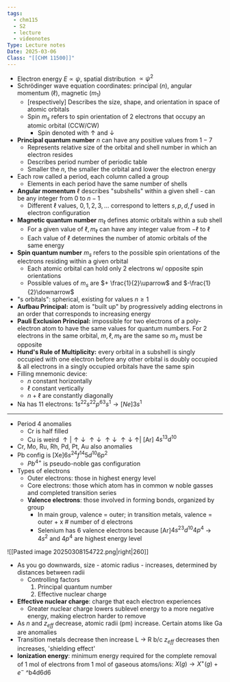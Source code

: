 ```yaml
---
tags:
  - chm115
  - S2
  - lecture
  - videonotes
Type: Lecture notes
Date: 2025-03-06
Class: "[[CHM 11500]]"
---
```

- Electron energy $E\propto \psi$, spatial distribution $\propto \psi^2$
- Schrödinger wave equation coordinates: principal ($n$), angular momentum ($\ell$), magnetic ($m_{1}$)
	- [respectively] Describes the size, shape, and orientation in space of atomic orbitals
	- Spin $m_{s}$ refers to spin orientation of 2 electrons that occupy an atomic orbital (CCW/CW)
		- Spin denoted with $\uparrow$ and $\downarrow$
- **Principal quantum number** $n$ can have any positive values from $1-7$
	- Represents relative size of the orbital and shell number in which an electron resides
	- Describes period number of periodic table
	- Smaller the $n$, the smaller the orbital and lower the electron energy
- Each row called a period, each column called a group
	- Elements in each period have the same number of shells
- **Angular momentum** $\ell$ describes "subshells" within a given shell - can be any integer from $0$ to $n-1$
	- Different $\ell$ values, $0,1,2,3,\dots$ correspond to letters $s,p,d,f$ used in electron configuration
- **Magnetic quantum number** $m_{\ell}$ defines atomic orbitals within a sub shell
	- For a given value of $\ell,m_{\ell}$ can have any integer value from $-\ell$ to $\ell$
	- Each value of $\ell$ determines the number of atomic orbitals of the same energy
- **Spin quantum number** $m_{s}$ refers to the possible spin orientations of the electrons residing within a given orbital
	- Each atomic orbital can hold only 2 electrons w/ opposite spin orientations
	- Possible values of $m_{s}$ are $+ \frac{1}{2}\uparrow$ and $-\frac{1}{2}\downarrow$
- "s orbitals": spherical, existing for values $n\geq1$
- **Aufbau Principal:** atom is "built up" by progressively adding electrons in an order that corresponds to increasing energy
- **Pauli Exclusion Principal:** impossible for  two electrons of a poly-electron atom to have the same values for quantum numbers. For 2 electrons in the same orbital, $m,\ell,m_{\ell}$ are the same so $m_{s}$ must be opposite
- **Hund's Rule of Multiplicity:** every orbital in a subshell is singly occupied with one electron before any other orbital is doubly occupied & all electrons in a singly occupied orbitals have the same spin
- Filling mnemonic device:
	- $n$ constant horizontally
	- $\ell$ constant vertically
	- $n+\ell$ are constantly diagonally
- Na has 11 electrons: $1s^22s^22p^63s^1\to[Ne]3s^1$
---
- Period 4 anomalies
	- Cr is half filled
	- Cu is weird $\uparrow|\uparrow \downarrow ~ \uparrow \downarrow ~\uparrow\downarrow~\uparrow\downarrow ~ \uparrow|$ [Ar] $4s^13d^{10}$
- Cr, Mo, Ru, Rh, Pd, Pt, Au also anomalies
- Pb config is [Xe]$6s^24f^{14}5d^{10}6p^2$
	- $Pb^{4+}$ is pseudo-noble gas configuration
- Types of electrons
	- Outer electrons: those in highest energy level
	- Core electrons: those which atom has in common w noble gasses and completed transition series
	- **Valence electrons**: those involved in forming bonds, organized by group
		- In main group, valence = outer; in transition metals, valence = outer + x # number of d electrons
		- Selenium has 6 valence electrons because [Ar]$4s^23d^{10}4p^4$ -> $4s^2$ and $4p^4$ are highest energy level

![[Pasted image 20250308154722.png|right|260]]
- As you go downwards, size - atomic radius - increases, determined by distances between radii
	- Controlling factors
		1. Principal quantum number
		2. Effective nuclear charge
- **Effective nuclear charge**: charge that each electron experiences
	- Greater nuclear charge lowers sublevel energy to a more negative energy, making electron harder to remove
- As $n$ and $z_{{eff}}$ decrease, atomic radii (pm) increase. Certain atoms like Ga are anomalies
- Transition metals decrease then increase L -> R b/c $z_{eff}$ decreases then increases, 'shielding effect'
- **Ionization energy**: minimum energy required for the complete removal of 1 mol of electrons from 1 mol of gaseous atoms/ions: $X(g)\to X^+(g)+e^-$ ^b4d6d6
